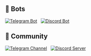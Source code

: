 ## 🤖 Bots
[![Telegram Bot](https://img.shields.io/badge/Telegram_Bot-2CA5E0?style=for-the-badge&logo=telegram&logoColor=white)](https://t.me/darateria_bot)&nbsp;&nbsp;
[![Discord Bot](https://img.shields.io/badge/Discord_Bot-5865F2?style=for-the-badge&logo=discord&logoColor=white)](https://discord.com/invite/QqY5GdUTXw)

## 👥 Community
[![Telegram Channel](https://img.shields.io/badge/Telegram_Channel-2CA5E0?style=for-the-badge&logo=telegram&logoColor=white)](https://t.me/your_channel)&nbsp;&nbsp;
[![Discord Server](https://img.shields.io/badge/Discord_Server-5865F2?style=for-the-badge&logo=discord&logoColor=white)](https://discord.com/invite/QqY5GdUTXw)

